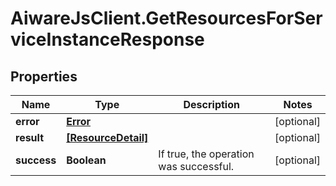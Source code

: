 # AiwareJsClient.GetResourcesForServiceInstanceResponse

## Properties

Name | Type | Description | Notes
------------ | ------------- | ------------- | -------------
**error** | [**Error**](Error.md) |  | [optional] 
**result** | [**[ResourceDetail]**](ResourceDetail.md) |  | [optional] 
**success** | **Boolean** | If true, the operation was successful. | [optional] 


